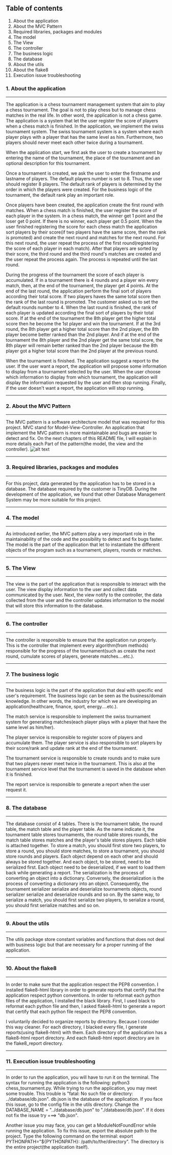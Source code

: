 ## Table of contents
1. About the application
2. About the MVC Pattern
3. Required libraries, packages and modules 
4. The model
5. The View
6. The controller
7. The business logic
8. The database  
9. About the utils 
10. About the flake8 
11. Execution issue troubleshooting
### 1. About the application
***
The application is a chess tournament management system that aim to play
a chess tournament. The goal is not to play chess but to manage chess matches
in the real life. In other word, the application is not a chess game. The 
application is a system that let the user register the score of players when
a chess match is finished. In the application, we implement the swiss 
tournament system. The swiss tournament system is a system where each player
plays with a player that has the same level as him. Furthermore, two players
should never meet each other twice during a tournament. 

When the application start, we first ask the user to create a tournament by
entering the name of the tournament, the place of the tournament and an 
optional description for this tournament.

Once a tournament is created, we ask the user to enter the firstname and 
lastname of players. The default players number is set to 8. Thus, the user
should register 8 players. The default rank of players is determined by
the order in which the players were created. For the business logic of the
tournament, the default rank play an important role. 

Once players have been created, the application create the first round with
matches. When a chess match is finished, the user register the score of each 
player in the system. In a chess match, the winner get 1 point and the loser
get 0 point. If there is no winner, each player get 0.5 point. When the user
finished registering the score for each chess match the application sort players
by their score(if two players have the same score, then the rank is promoted) 
and create the next round and matches for the next round. For this next round,
the user repeat the process of the first round(registering the score of each
player in each match). After that players are sorted by their score, the third 
round and the third round's matches are created and the user repeat the process again.
The process is repeated until the last round. 

During the progress of the tournament the score of each player is accumulated.
If in a tournament there is 4 rounds and a player win every match, then, at 
the end of the tournament, the player get 4 points. At the end of the last round,
the application perform the final sort of players according their total score.
If two players haves the same total score then the rank of the last round is promoted.
The customer asked us to set the default rounds number to 4. When the last round 
is finished, the rank of each player is updated according the final sort of 
players by their total score. If at the end of the tournament the 8th player
get the higher total score then he become the 1st player and win the tournament.
If at the 3rd round, the 8th player get a higher total score than the 2nd player,
the 8th player become better ranked than the 2nd player. And if at the end of the
tournament the 8th player and the 2nd player get the same total score, the 8th
player will remain better ranked than the 2nd player because the 8th player got 
a higher total score than the 2nd player at the previous round.

When the tournament is finished. The application suggest a report to the user.
If the user want a report, the application will propose some information
to display from a tournament selected by the user. When the user choose which 
information to display from which tournament, the application will display
the information requested by the user and then stop running. Finally, if the
user doesn't want a report, the application will stop running. 
***
### 2. About the MVC Pattern
***
The MVC pattern is a software architecture model that was required for this
project. MVC stand for Model-View-Controller. An application that implement
the MVC pattern is more maintainable and bugs are easier to detect and fix.
On the next chapters of this README file, I will explain in more details 
each Part of the pattern(the model, the view and the controller). 
![alt text](https://external-content.duckduckgo.com/iu/?u=https%3A%2F%2Ftechterms.com%2Fimg%2Flg%2Fmvc_1321.png&f=1&nofb=1)
***
### 3. Required libraries, packages and modules 
*** 
For this project, data generated by the application has to be stored in a
database. The database required by the customer is TinyDB. During the 
development of the application, we found that other Database Management 
System may be more suitable for this project.
***
### 4. The model
***
As introduced earlier, the MVC pattern play a very important role in the 
maintainability of the code and the possibility to detect and fix bugs 
faster. The model is the part of the application that let to instantiate
the different objects of the program such as a tournament, players, rounds
or matches. 
***
### 5. The View 
***
The view is the part of the application that is responsible to interact with
the user. The view display information to the user and collect data communicated
by the user. Next, the view notify to the controller, the data collected 
from the user and the controller updates information to the model that will
store this information to the database.
***
### 6. The controller
*** 
The controller is responsible to ensure that the application run properly.
This is the controller that implement every algorithm(from methods) 
responsible for the progress of the tournament(such as create the next round,
cumulate scores of players, generate matches....etc.).
***
### 7. The business logic
***
The business logic is the part of the application that deal with specific
end user's requirement. The business logic can be seen as the 
business/domain knowledge. In other words, the industry for which we are
developing an application(healthcare, finance, sport, energy....etc.). 

The match service is responsible to implement the swiss tournament system
for generating matches(each player plays with a player that have the 
same level as him/her). 

The player service is responsible to register score of players and 
accumulate them. The player service is also responsible to sort 
players by their score/rank and update rank at the end of the tournament.

The tournament service is responsible to create rounds and to make sure
that two players never meet twice in the tournament. This is also at the
tournament service level that the tournament is saved in the database 
when it is finished.

The report service is responsible to generate a report when the user 
request it.
***
### 8. The database 
*** 
The database consist of 4 tables. There is the tournament table, the round
table, the match table and the player table. As the name indicate it, the 
tournament table stores tournaments, the round table stores rounds, the match
table stores matches and the player's table stores players. Each table is
attached together. To store a match, you should first store two players,
to store a round, you should store matches, to store a tournament, you should
store rounds and players. Each object depend on each other and should always
be stored together. And each object, to be stored, need to be serialized first.
Each object need to be deserialized, if we want to load them back while
generating a report. The serialization is the process of converting an object
into a dictionary. Conversely, the deserialization is the process of 
converting a dictionary into an object. Consequently, the tournament serializer
serialize and deserialize tournaments objects, round serializer serialize and
deserialize rounds and so on. By the same way, to serialize a match, you should
first serialize two players, to serialize a round, you should first serialize
matches and so on. 
***
### 9. About the utils 
***
The utils package store constant variables and functions that does not deal
with business logic but that are necessary for a proper running of the 
application.
***
### 10. About the flake8
***
In order to make sure that the application respect the PEP8 convention. I 
installed flake8-html library in order to generate reports that certify 
that the application respect python conventions. In order to reformat
each python files of the application, I installed the black library. First, 
I used black to reformat each python file and then, I asked flake8-html
to generate a report that certify that each python file respect the PEP8
convention. 

I voluntarily decided to organize reports by directory. Because I consider
this way cleaner. For each directory, I blacked every file, I generate 
reports(using flake8-html) with them. Each directory of the application
has a flake8-html report directory. And each flake8-html report directory
are in the flake8_report directory. 
***
### 11. Execution issue troubleshooting 
***
In order to run the application, you will have to run it on the terminal.
The syntax for running the application is the following: 
python3 chess_tournament.py. While trying to run the application, you
may meet some trouble. This trouble is "fatal: No such file or directory:
../database/db.json". db.json is the database of the application. If you 
face this issue, go to the config file in the utils directory. Change the
DATABASE_NAME = "../database/db.json" to "./database/db.json". If it does
not fix the issue try ===> "db.json". 

Another issue you may face, you can get a ModuleNotFoundError while running
the application. To fix this issue, export the absolute path to the project.
Type the following command on the terminal: export PYTHONPATH="${PYTHONPATH}:
/path/to/the/directory". The directory is the entire project(the application itself).
